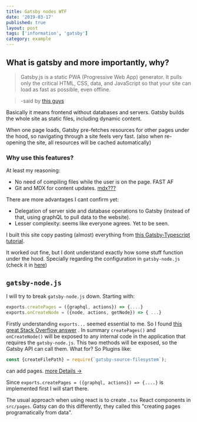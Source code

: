 ```yaml
---
title: Gatsby nodes WTF
date: '2019-03-17'
published: true
layout: post
tags: ['information', 'gatsby']
category: example
---
```


## What is gatsby and more importantly, why?

> Gatsby.js is a static PWA (Progressive Web App) generator.
> It pulls only the critical HTML, CSS, data, and JavaScript
> so that your site can load as fast as possible, even offline.

> -said by [this guys](https://snipcart.com/blog/choose-best-static-site-generator)

Basically it means frontend without databases and servers.
Gatsby builds the whole site as static files,
including dynamic content.

When one page loads, Gatsby pre-fetches resources
for other pages under the hood,
so navigating through a site feels very fast.
(also when re-opening the site, all resources will be cached automatically)

### Why use this features?

At least my reasoning:
* No need of compiling files while the user is on the page. FAST AF
* Git and MDX for content updates. [mdx???](./understanding_mdx.md)

There are more advantages I cant confirm yet:
* Delegation of server side and database operations to Gatsby
(instead of that, using graphQL to pull data to the website).
* Lesser complexity: seems like everyone agrees. Yet to be seen.


I built this site copy pasting (almost) everything from
[this Gatsby-Typescript tutorial](https://jeffrafter.com/gatsby-with-typescript/ "Tutorial gatsby-typescript-graphql").

It worked out fine, but I dont understand exactly how some stuff function under the hood.
Specially regarding the configuration in `gatsby-node.js` (check it in
[here](https://github.com/nvegater/nvegater.me/blob/master/gatsby-node.js))

## `gatsby-node.js`
I will try to break `gatsby-node.js` down.
Starting with:
```js
exports.createPages = ({graphql, actions}) => {....}
exports.onCreateNode = ({node, actions, getNode}) => { ...}
```

Firstly understanding `exports...` seemed essential to me. So I found
[this great Stack Overflow answer](https://stackoverflow.com/questions/5311334/what-is-the-purpose-of-node-js-module-exports-and-how-do-you-use-it)
. In summary `createPages()` and `onCreateNode()` will be exposed to any internal code in the application
that requires the `gatsby-node.js`.
This two methods will be exposed, so the Gatsby API can call them.
What for? So Plugins like:
```js
const {createFilePath} = require(`gatsby-source-filesystem`);
```
can add pages.
[more Details ->](https://www.gatsbyjs.org/tutorial/part-seven/)

Since `exports.createPages = ({graphql, actions}) => {....}` is implemented first
I will start there.

The usual approach when using react is
to create `.tsx` React components in `src/pages`.
Gatsy can do this differently, they called this
"creating pages programatically from data".


